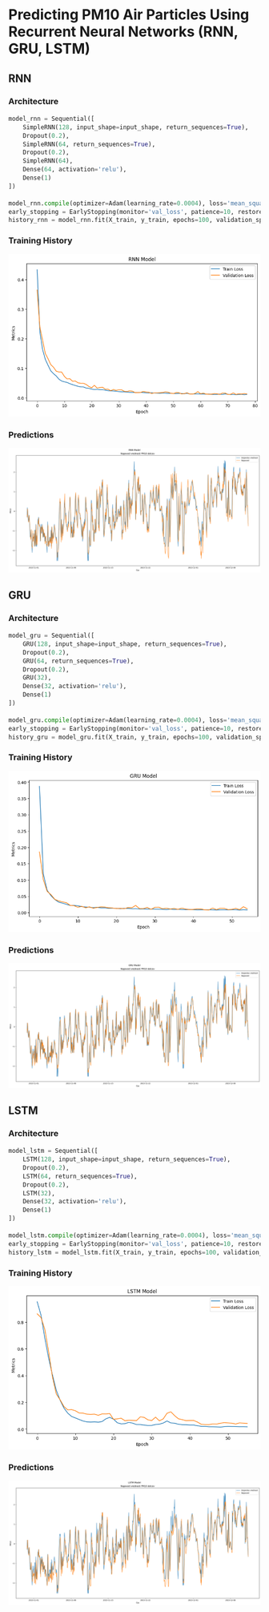 # Predicting PM10 Air Particles Using Recurrent Neural Networks (RNN, GRU, LSTM)

## RNN
### Architecture
```python
model_rnn = Sequential([
    SimpleRNN(128, input_shape=input_shape, return_sequences=True),
    Dropout(0.2),
    SimpleRNN(64, return_sequences=True),
    Dropout(0.2),
    SimpleRNN(64),
    Dense(64, activation='relu'),
    Dense(1)
])

model_rnn.compile(optimizer=Adam(learning_rate=0.0004), loss='mean_squared_error')
early_stopping = EarlyStopping(monitor='val_loss', patience=10, restore_best_weights=True)
history_rnn = model_rnn.fit(X_train, y_train, epochs=100, validation_split=0.2, verbose=1, callbacks=[early_stopping])
```

### Training History
<img src="screenshots/rnn_history.png">

### Predictions
<img src="screenshots/rnn_predictions.png">

## GRU
### Architecture
```python
model_gru = Sequential([
    GRU(128, input_shape=input_shape, return_sequences=True),
    Dropout(0.2), 
    GRU(64, return_sequences=True),
    Dropout(0.2),
    GRU(32), 
    Dense(32, activation='relu'),
    Dense(1)
])

model_gru.compile(optimizer=Adam(learning_rate=0.0004), loss='mean_squared_error')
early_stopping = EarlyStopping(monitor='val_loss', patience=10, restore_best_weights=True)
history_gru = model_gru.fit(X_train, y_train, epochs=100, validation_split=0.2, verbose=1, callbacks=[early_stopping])
```

### Training History
<img src="screenshots/gru_history.png">

### Predictions
<img src="screenshots/gru_predictions.png">

## LSTM
### Architecture
```python
model_lstm = Sequential([
    LSTM(128, input_shape=input_shape, return_sequences=True),
    Dropout(0.2),
    LSTM(64, return_sequences=True),
    Dropout(0.2),
    LSTM(32),
    Dense(32, activation='relu'),
    Dense(1)
])

model_lstm.compile(optimizer=Adam(learning_rate=0.0004), loss='mean_squared_error')
early_stopping = EarlyStopping(monitor='val_loss', patience=10, restore_best_weights=True)
history_lstm = model_lstm.fit(X_train, y_train, epochs=100, validation_split=0.2, verbose=1, shuffle=False, callbacks=[early_stopping])
```

### Training History
<img src="screenshots/lstm_history.png">

### Predictions
<img src="screenshots/lstm_predictions.png">